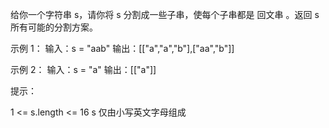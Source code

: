 给你一个字符串 s，请你将 s 分割成一些子串，使每个子串都是
回文串
。返回 s 所有可能的分割方案。

示例 1：
输入：s = "aab"
输出：[["a","a","b"],["aa","b"]]

示例 2：
输入：s = "a"
输出：[["a"]]

提示：

1 <= s.length <= 16
s 仅由小写英文字母组成
